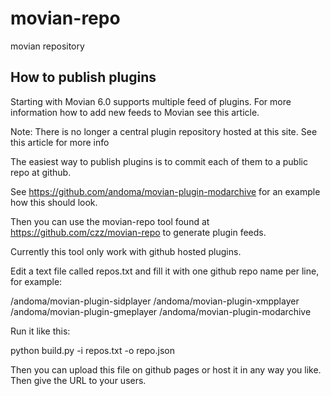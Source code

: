 # movian-repo
movian repository


## How to publish plugins

Starting with Movian 6.0 supports multiple feed of plugins. For more information how to add new feeds to Movian see this article.

Note: There is no longer a central plugin repository hosted at this site. See this article for more info

The easiest way to publish plugins is to commit each of them to a public repo at github.

See https://github.com/andoma/movian-plugin-modarchive for an example how this should look.

Then you can use the movian-repo tool found at https://github.com/czz/movian-repo to generate plugin feeds.

Currently this tool only work with github hosted plugins.

Edit a text file called repos.txt and fill it with one github repo name per line, for example:

  /andoma/movian-plugin-sidplayer
  /andoma/movian-plugin-xmpplayer
  /andoma/movian-plugin-gmeplayer
  /andoma/movian-plugin-modarchive

Run it like this:

  python build.py -i repos.txt -o repo.json

Then you can upload this file on github pages or host it in any way you like. Then give the URL to your users.
